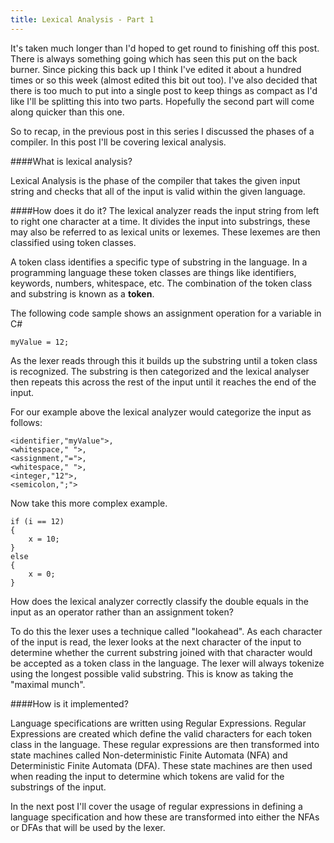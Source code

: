 ```yaml
---
title: Lexical Analysis - Part 1
---
```

It's taken much longer than I'd hoped to get round to finishing off this post. There is always something going which has seen this put on the back burner. Since picking this back up I think I've edited it about a hundred times or so this week (almost edited this bit out too). I've also decided that there is too much to put into a single post to keep things as compact as I'd like I'll be splitting this into two parts. Hopefully the second part will come along quicker than this one.

So to recap, in the previous post in this series I discussed the phases of a compiler. In this post I'll be covering lexical analysis.

####What is lexical analysis?

Lexical Analysis is the phase of the compiler that takes the given input string and checks that all of the input is valid within the given language.

####How does it do it?
The lexical analyzer reads the input string from left to right one character at a time. It divides the input into substrings, these may also be referred to as lexical units or lexemes. These lexemes are then classified using token classes.

A token class identifies a specific type of substring in the language. In a programming language these token classes are things like identifiers, keywords, numbers, whitespace, etc. The combination of the token class and substring is known as a **token**. 

The following code sample shows an assignment operation for a variable in C#

```
myValue = 12;
```
As the lexer reads through this it builds up the substring until a token class is recognized. The substring is then categorized and the lexical analyser then repeats this across the rest of the input until it reaches the end of the input.

For our example above the lexical analyzer would categorize the input as follows:

```
<identifier,"myValue">,
<whitespace," ">,
<assignment,"=">,
<whitespace," ">, 
<integer,"12">,
<semicolon,";"> 
```
Now take this more complex example.
```
if (i == 12)
{
    x = 10;
}
else
{
    x = 0;
}
```
How does the lexical analyzer correctly classify the double equals in the input as an operator rather than an assignment token?

To do this the lexer uses a technique called "lookahead". As each character of the input is read, the lexer looks at the next character of the input to determine whether the current substring joined with that character would be accepted as a token class in the language. The lexer will always tokenize using the longest possible valid substring. This is know as taking the "maximal munch".

####How is it implemented?

Language specifications are written using Regular Expressions. Regular Expressions are created which define the valid characters for each token class in the language. These regular expressions are then transformed into state machines called Non-deterministic Finite Automata (NFA) and Deterministic Finite Automata (DFA). These state machines are then used when reading the input to determine which tokens are valid for the substrings of the input.

In the next post I'll cover the usage of regular expressions in defining a language specification and how these are transformed into either the NFAs or DFAs that will be used by the lexer.

